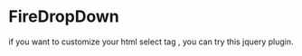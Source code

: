 FireDropDown
============

if you want to customize your html select tag , you can try this jquery plugin.
